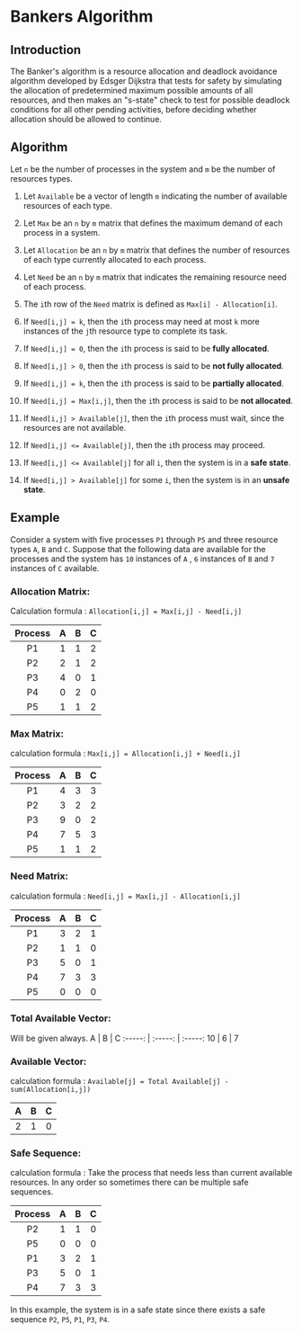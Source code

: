 # Bankers Algorithm

## Introduction

The Banker's algorithm is a resource allocation and deadlock avoidance algorithm developed by Edsger Dijkstra that tests for safety by simulating the allocation of predetermined maximum possible amounts of all resources, and then makes an "s-state" check to test for possible deadlock conditions for all other pending activities, before deciding whether allocation should be allowed to continue.

## Algorithm

Let `n` be the number of processes in the system and `m` be the number of resources types.

1. Let `Available` be a vector of length `m` indicating the number of available resources of each type.

2. Let `Max` be an `n` by `m` matrix that defines the maximum demand of each process in a system.

3. Let `Allocation` be an `n` by `m` matrix that defines the number of resources of each type currently allocated to each process.

4. Let `Need` be an `n` by `m` matrix that indicates the remaining resource need of each process.

5. The `i`th row of the `Need` matrix is defined as `Max[i] - Allocation[i]`.

6. If `Need[i,j] = k`, then the `i`th process may need at most `k` more instances of the `j`th resource type to complete its task.

7. If `Need[i,j] = 0`, then the `i`th process is said to be **fully allocated**.

8. If `Need[i,j] > 0`, then the `i`th process is said to be **not fully allocated**.

9. If `Need[i,j] = k`, then the `i`th process is said to be **partially allocated**.

10. If `Need[i,j] = Max[i,j]`, then the `i`th process is said to be **not allocated**.

11. If `Need[i,j] > Available[j]`, then the `i`th process must wait, since the resources are not available.

12. If `Need[i,j] <= Available[j]`, then the `i`th process may proceed.

13. If `Need[i,j] <= Available[j]` for all `i`, then the system is in a **safe state**.

14. If `Need[i,j] > Available[j]` for some `i`, then the system is in an **unsafe state**.

## Example

Consider a system with five processes `P1` through `P5` and three resource types `A`, `B` and `C`. Suppose that the following data are available for the processes and the system has `10` instances of `A` , `6` instances of `B` and `7` instances of `C` available.

### Allocation Matrix:

Calculation formula : `Allocation[i,j] = Max[i,j] - Need[i,j]`

| Process | A | B | C |
| :-----: | :-----: | :-----: | :-----: |
| P1 | 1 | 1 | 2 |
| P2 | 2 | 1 | 2 |
| P3 | 4 | 0 | 1 |
| P4 | 0 | 2 | 0 |
| P5 | 1 | 1 | 2 |

### Max Matrix:

calculation formula : `Max[i,j] = Allocation[i,j] + Need[i,j]`

| Process | A | B | C |
| :-----: | :-----: | :-----: | :-----: |
| P1 | 4 | 3 | 3 |
| P2 | 3 | 2 | 2 |
| P3 | 9 | 0 | 2 |
| P4 | 7 | 5 | 3 |
| P5 | 1 | 1 | 2 |

### Need Matrix:

calculation formula : `Need[i,j] = Max[i,j] - Allocation[i,j]`

| Process | A | B | C |
| :-----: | :-----: | :-----: | :-----: |
| P1 | 3 | 2 | 1 |
| P2 | 1 | 1 | 0 |
| P3 | 5 | 0 | 1 |
| P4 | 7 | 3 | 3 |
| P5 | 0 | 0 | 0 |

### Total Available Vector:

Will be given always.
A | B | C
:-----: | :-----: | :-----:
10 | 6 | 7

### Available Vector:

calculation formula : `Available[j] = Total Available[j] - sum(Allocation[i,j])`

| A | B | C |
| :-----: | :-----: | :-----: |
| 2 | 1 | 0 |


### Safe Sequence:

calculation formula : Take the process that needs less than current available resources. In any order so sometimes there can be multiple safe sequences.

| Process | A | B | C |
:-----: | :-----: | :-----: | :-----:
P2 | 1 | 1 | 0
P5 | 0 | 0 | 0
P1 | 3 | 2 | 1
P3 | 5 | 0 | 1
P4 | 7 | 3 | 3


In this example, the system is in a safe state since there exists a safe sequence `P2`, `P5`, `P1`, `P3`, `P4`.



